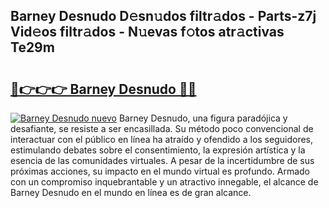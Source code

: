 ## Barney Desnudo D𝚎sn𝚞dos filtr𝚊dos - Parts-z7j Vid𝚎os filtr𝚊dos - N𝚞evas f𝚘tos atr𝚊ctivas Te29m

# <h2><a href="http://mbcmuh.tromn.icu/?c=Barney+Desnudo">🔗👉👉👉 Barney Desnudo 🔗🔗</a></h2>

[![Barney Desnudo nuevo](https://i.imgur.com/pEAQMta.gif)](http://mbcmuh.tromn.icu/?c=Barney+Desnudo)
Barney Desnudo, una figura paradójica y desafiante, se resiste a ser encasillada. Su método poco convencional de interactuar con el público en línea ha atraído y ofendido a los seguidores, estimulando debates sobre el consentimiento, la expresión artística y la esencia de las comunidades virtuales. A pesar de la incertidumbre de sus próximas acciones, su impacto en el mundo virtual es profundo. Armado con un compromiso inquebrantable y un atractivo innegable, el alcance de Barney Desnudo en el mundo en línea es de gran alcance.
